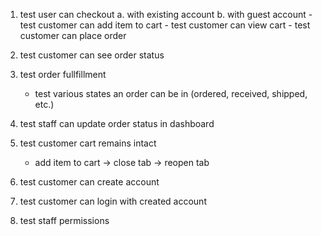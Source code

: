 1. test user can checkout
	a. with existing account
	b. with guest account
		- test customer can add item to cart
		- test customer can view cart
		- test customer can place order

2. test customer can see order status
3. test order fullfillment
    - test various states an order can be in (ordered, received, shipped, etc.)
4. test staff can update order status in dashboard
5. test customer cart remains intact
    - add item to cart -> close tab -> reopen tab
6. test customer can create account
7. test customer can login with created account
8. test staff permissions